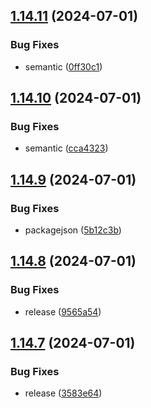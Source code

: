## [1.14.11](https://github.com/hattaalfaritzy/hzy-ui/compare/v1.14.10...v1.14.11) (2024-07-01)


### Bug Fixes

* semantic ([0ff30c1](https://github.com/hattaalfaritzy/hzy-ui/commit/0ff30c193672781b827b982f0922c0c2818d3517))



## [1.14.10](https://github.com/hattaalfaritzy/hzy-ui/compare/v1.14.9...v1.14.10) (2024-07-01)


### Bug Fixes

* semantic ([cca4323](https://github.com/hattaalfaritzy/hzy-ui/commit/cca43234c1e83578975eef6b118bf60920380c4e))



## [1.14.9](https://github.com/hattaalfaritzy/hzy-ui/compare/v1.14.8...v1.14.9) (2024-07-01)


### Bug Fixes

* packagejson ([5b12c3b](https://github.com/hattaalfaritzy/hzy-ui/commit/5b12c3b013a2eba0e7bcd1e389e07c2ac64f40ed))



## [1.14.8](https://github.com/hattaalfaritzy/hzy-ui/compare/v1.14.7...v1.14.8) (2024-07-01)


### Bug Fixes

* release ([9565a54](https://github.com/hattaalfaritzy/hzy-ui/commit/9565a54c7e3184e9668aac20c96757e0f92ab7ff))



## [1.14.7](https://github.com/hattaalfaritzy/hzy-ui/compare/v1.14.6...v1.14.7) (2024-07-01)


### Bug Fixes

* release ([3583e64](https://github.com/hattaalfaritzy/hzy-ui/commit/3583e64faff8e688eefa01f0ad8f7bfbb81e26a2))



